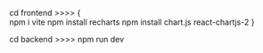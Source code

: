 cd frontend >>>> {  
                    npm i vite
                    npm install recharts
                    npm install chart.js react-chartjs-2
                 }

cd backend >>>> npm run dev


